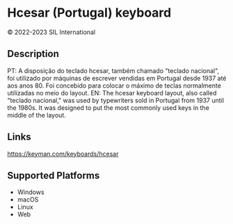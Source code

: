 Hcesar (Portugal) keyboard
==============

© 2022-2023 SIL International

Description
-----------

PT: A disposição do teclado hcesar, também chamado "teclado nacional", foi utilizado por máquinas de escrever vendidas em Portugal desde 1937 até aos anos 80. Foi concebido para colocar o máximo de teclas normalmente utilizadas no meio do layout.
EN: The hcesar keyboard layout, also called "teclado nacional," was used by typewriters sold in Portugal from 1937 until the 1980s. It was designed to put the most
commonly used keys in the middle of the layout. 

Links
-----
https://keyman.com/keyboards/hcesar

Supported Platforms
-------------------
 * Windows
 * macOS
 * Linux
 * Web

